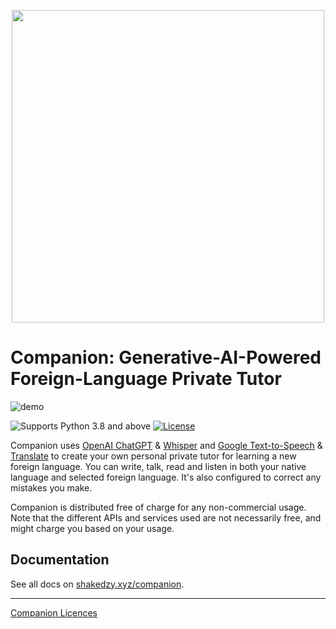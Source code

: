<p align="center">
  <img src="static/logo.png" style="width: 500px;">
</p>

# Companion: Generative-AI-Powered Foreign-Language Private Tutor

![demo](docs/images/demo.gif)

![Supports Python 3.8 and above](https://img.shields.io/badge/Python-%3E=3.8-green?style=for-the-badge)
[![License](https://img.shields.io/badge/License-CC%20BY--NC%204.0-blue?style=for-the-badge)](https://creativecommons.org/licenses/by-nc/4.0/)

Companion uses [OpenAI ChatGPT](https://chat.openai.com) & [Whisper](https://openai.com/research/whisper) and 
[Google Text-to-Speech](https://cloud.google.com/text-to-speech) & 
[Translate](https://translate.google.com/) to create your own personal
private tutor for learning a new foreign language. You can write, talk, read and listen 
in both your native language and selected foreign language. It's also configured to correct any mistakes you make.

Companion is distributed free of charge for any non-commercial usage. Note that the different APIs
and services used are not necessarily free, and might charge you based on your usage. 

## Documentation
See all docs on [shakedzy.xyz/companion](http://shakedzy.xyz/companion).

---

[Companion Licences](/docs/licenses.md)
